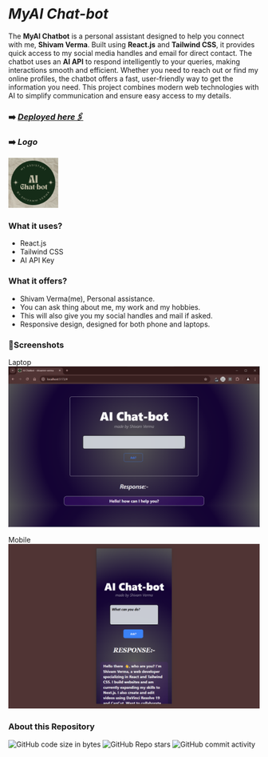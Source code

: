 # *MyAI Chat-bot*
The **MyAI Chatbot** is a personal assistant designed to help you connect with me, **Shivam Verma**. Built using **React.js** and **Tailwind CSS**, it provides quick access to my social media handles and email for direct contact. The chatbot uses an **AI API** to respond intelligently to your queries, making interactions smooth and efficient. Whether you need to reach out or find my online profiles, the chatbot offers a fast, user-friendly way to get the information you need. This project combines modern web technologies with AI to simplify communication and ensure easy access to my details.
<br>


### ➡️ [*Deployed here🖇️*](https://link)

### ➡️ *Logo*
<img height="100" src="/public/myLogo.png">


### What it uses?
- React.js
- Tailwind CSS
- AI API Key

### What it offers?
- Shivam Verma(me), Personal assistance.
- You can ask thing about me, my work and my hobbies.
- This will also give you my social handles and mail if asked.
- Responsive design, designed for both phone and laptops.


### 📸Screenshots

Laptop
![Laptop](src/assets/LaptopPrev.png)

Mobile
![Mobile](src/assets/MobilePrev.png)

### About this Repository

![GitHub code size in bytes](https://img.shields.io/github/languages/code-size/shivamm-verma/{linkGoesHere})
![GitHub Repo stars](https://img.shields.io/github/stars/shivamm-verma/{link-goes-here})
![GitHub commit activity](https://img.shields.io/github/commit-activity/m/shivamm-verma/{linkGoesHere})